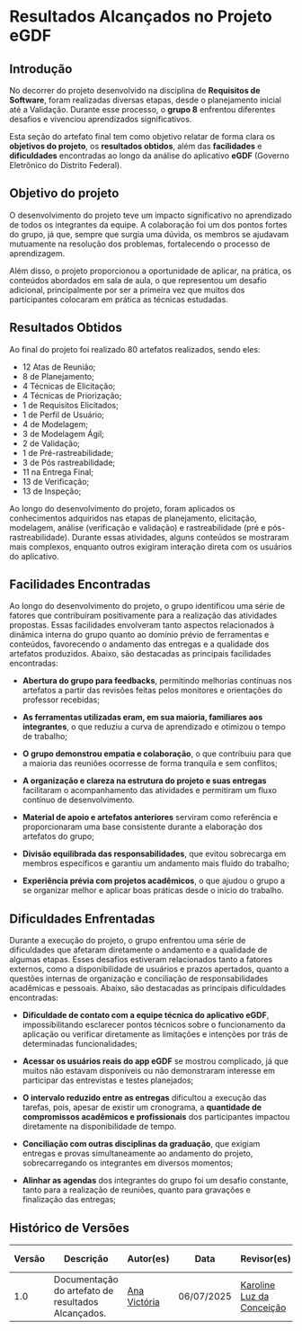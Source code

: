 
# Resultados Alcançados no Projeto eGDF

## Introdução

No decorrer do projeto desenvolvido na disciplina de **Requisitos de Software**, foram realizadas diversas etapas, desde o planejamento inicial até a Validação. Durante esse processo, o **grupo 8** enfrentou diferentes desafios e vivenciou aprendizados significativos. 

Esta seção do artefato final tem como objetivo relatar de forma clara os **objetivos do projeto**, os **resultados obtidos**, além das **facilidades** e **dificuldades** encontradas ao longo da análise do aplicativo **eGDF** (Governo Eletrônico do Distrito Federal).


## Objetivo do projeto

O desenvolvimento do projeto teve um impacto significativo no aprendizado de todos os integrantes da equipe. A colaboração foi um dos pontos fortes do grupo, já que, sempre que surgia uma dúvida, os membros se ajudavam mutuamente na resolução dos problemas, fortalecendo o processo de aprendizagem. 

Além disso, o projeto proporcionou a oportunidade de aplicar, na prática, os conteúdos abordados em sala de aula, o que representou um desafio adicional, principalmente por ser a primeira vez que muitos dos participantes colocaram em prática as técnicas estudadas.


## Resultados Obtidos

Ao final do projeto foi realizado 80 artefatos realizados, sendo eles:

- 12 Atas de Reunião;
- 8 de Planejamento;
- 4 Técnicas de Elicitação;
- 4 Técnicas de Priorização;
- 1 de Requisitos Elicitados;
- 1 de Perfil de Usuário;
- 4 de Modelagem;
- 3 de Modelagem Ágil;
- 2 de Validação;
- 1 de Pré-rastreabilidade;
- 3 de Pós rastreabilidade;
- 11 na Entrega Final;
- 13 de Verificação;
- 13 de Inspeção;

Ao longo do desenvolvimento do projeto, foram aplicados os conhecimentos adquiridos nas etapas de planejamento, elicitação, modelagem, análise (verificação e validação) e rastreabilidade (pré e pós-rastreabilidade). Durante essas atividades, alguns conteúdos se mostraram mais complexos, enquanto outros exigiram interação direta com os usuários do aplicativo.

## Facilidades Encontradas

Ao longo do desenvolvimento do projeto, o grupo identificou uma série de fatores que contribuíram positivamente para a realização das atividades propostas. Essas facilidades envolveram tanto aspectos relacionados à dinâmica interna do grupo quanto ao domínio prévio de ferramentas e conteúdos, favorecendo o andamento das entregas e a qualidade dos artefatos produzidos.  Abaixo, são destacadas as principais facilidades encontradas:

- **Abertura do grupo para feedbacks**, permitindo melhorias contínuas nos artefatos a partir das revisões feitas pelos monitores e orientações do professor recebidas;

- **As ferramentas utilizadas eram, em sua maioria, familiares aos integrantes**, o que reduziu a curva de aprendizado e otimizou o tempo de trabalho;

- **O grupo demonstrou empatia e colaboração**, o que contribuiu para que a maioria das reuniões ocorresse de forma tranquila e sem conflitos;

- **A organização e clareza na estrutura do projeto e suas entregas** facilitaram o acompanhamento das atividades e permitiram um fluxo contínuo de desenvolvimento.

- **Material de apoio e artefatos anteriores** serviram como referência e proporcionaram uma base consistente durante a elaboração dos artefatos do grupo;

- **Divisão equilibrada das responsabilidades**, que evitou sobrecarga em membros específicos e garantiu um andamento mais fluido do trabalho;

- **Experiência prévia com projetos acadêmicos**, o que ajudou o grupo a se organizar melhor e aplicar boas práticas desde o início do trabalho.

## Dificuldades Enfrentadas

Durante a execução do projeto, o grupo enfrentou uma série de dificuldades que afetaram diretamente o andamento e a qualidade de algumas etapas. Esses desafios estiveram relacionados tanto a fatores externos, como a disponibilidade de usuários e prazos apertados, quanto a questões internas de organização e conciliação de responsabilidades acadêmicas e pessoais.  Abaixo, são destacadas as principais dificuldades encontradas:

- **Dificuldade de contato com a equipe técnica do aplicativo eGDF**, impossibilitando esclarecer pontos técnicos sobre o funcionamento da aplicação ou verificar diretamente as limitações e intenções por trás de determinadas funcionalidades;

- **Acessar os usuários reais do app eGDF** se mostrou complicado, já que muitos não estavam disponíveis ou não demonstraram interesse em participar das entrevistas e testes planejados;

- **O intervalo reduzido entre as entregas** dificultou a execução das tarefas, pois, apesar de existir um cronograma, a **quantidade de compromissos acadêmicos e profissionais** dos participantes impactou diretamente na disponibilidade de tempo.

- **Conciliação com outras disciplinas da graduação**, que exigiam entregas e provas simultaneamente ao andamento do projeto, sobrecarregando os integrantes em diversos momentos;

- **Alinhar as agendas** dos integrantes do grupo foi um desafio constante, tanto para a realização de reuniões, quanto para gravações e finalização das entregas;

## Histórico de Versões 

| Versão | Descrição                                           | Autor(es)                                                                 | Data       | Revisor(es)                                         | Data de revisão |
|--------|----------------------------------------------------|---------------------------------------------------------------------------|------------|----------------------------------------------------|-----------------|
| 1.0    | Documentação do artefato de resultados Alcançados. |  [Ana Victória](https://github.com/navicg) | 06/07/2025 | [Karoline Luz da Conceição](https://github.com/KarolineLuz) | 07/07/2025      |
